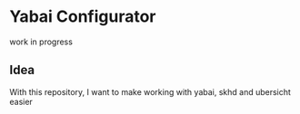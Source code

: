 # Yabai Configurator

work in progress

## Idea

With this repository,
I want to make working with yabai, skhd and ubersicht easier
